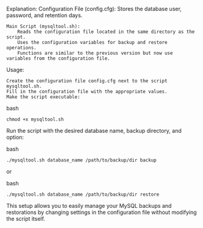 Explanation:
Configuration File (config.cfg):
Stores the database user, password, and retention days.

    Main Script (mysqltool.sh):
        Reads the configuration file located in the same directory as the script.
        Uses the configuration variables for backup and restore operations.
        Functions are similar to the previous version but now use variables from the configuration file.

Usage:

    Create the configuration file config.cfg next to the script mysqltool.sh.
    Fill in the configuration file with the appropriate values.
    Make the script executable:

bash

    chmod +x mysqltool.sh

Run the script with the desired database name, backup directory, and option:

bash

    ./mysqltool.sh database_name /path/to/backup/dir backup

or

bash

    ./mysqltool.sh database_name /path/to/backup/dir restore

This setup allows you to easily manage your MySQL backups and restorations by changing settings in the configuration file without modifying the script itself.
